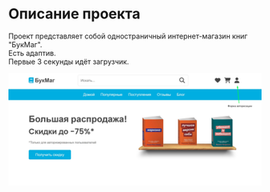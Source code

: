 # Описание проекта

Проект представляет собой одностраничный интернет-магазин книг "БукМаг".
<br>Есть адаптив.
<br>Первые 3 секунды идёт загрузчик.

<img src="./img/listing_1.jpg" />
